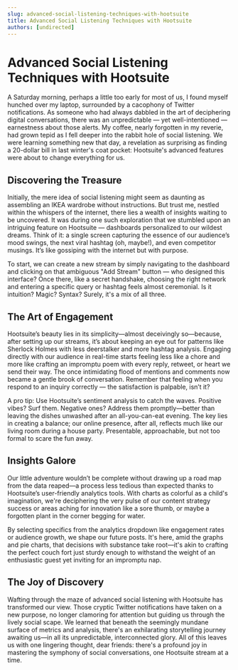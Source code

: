 ```yaml
---
slug: advanced-social-listening-techniques-with-hootsuite
title: Advanced Social Listening Techniques with Hootsuite
authors: [undirected]
---
```


# Advanced Social Listening Techniques with Hootsuite

A Saturday morning, perhaps a little too early for most of us, I found myself hunched over my laptop, surrounded by a cacophony of Twitter notifications. As someone who had always dabbled in the art of deciphering digital conversations, there was an unpredictable — yet well-intentioned — earnestness about those alerts. My coffee, nearly forgotten in my reverie, had grown tepid as I fell deeper into the rabbit hole of social listening. We were learning something new that day, a revelation as surprising as finding a 20-dollar bill in last winter's coat pocket: Hootsuite's advanced features were about to change everything for us.

## Discovering the Treasure

Initially, the mere idea of social listening might seem as daunting as assembling an IKEA wardrobe without instructions. But trust me, nestled within the whispers of the internet, there lies a wealth of insights waiting to be uncovered. It was during one such exploration that we stumbled upon an intriguing feature on Hootsuite — dashboards personalized to our wildest dreams. Think of it: a single screen capturing the essence of our audience’s mood swings, the next viral hashtag (oh, maybe!), and even competitor musings. It’s like gossiping with the internet but with purpose.

To start, we can create a new stream by simply navigating to the dashboard and clicking on that ambiguous "Add Stream" button — who designed this interface? Once there, like a secret handshake, choosing the right network and entering a specific query or hashtag feels almost ceremonial. Is it intuition? Magic? Syntax? Surely, it's a mix of all three.

## The Art of Engagement

Hootsuite’s beauty lies in its simplicity—almost deceivingly so—because, after setting up our streams, it’s about keeping an eye out for patterns like Sherlock Holmes with less deerstalker and more hashtag analysis. Engaging directly with our audience in real-time starts feeling less like a chore and more like crafting an impromptu poem with every reply, retweet, or heart we send their way. The once intimidating flood of mentions and comments now became a gentle brook of conversation. Remember that feeling when you respond to an inquiry correctly — the satisfaction is palpable, isn’t it?

A pro tip: Use Hootsuite’s sentiment analysis to catch the waves. Positive vibes? Surf them. Negative ones? Address them promptly—better than leaving the dishes unwashed after an all-you-can-eat evening. The key lies in creating a balance; our online presence, after all, reflects much like our living room during a house party. Presentable, approachable, but not too formal to scare the fun away.

## Insights Galore

Our little adventure wouldn’t be complete without drawing up a road map from the data reaped—a process less tedious than expected thanks to Hootsuite’s user-friendly analytics tools. With charts as colorful as a child's imagination, we're deciphering the very pulse of our content strategy success or areas aching for innovation like a sore thumb, or maybe a forgotten plant in the corner begging for water.

By selecting specifics from the analytics dropdown like engagement rates or audience growth, we shape our future posts. It's here, amid the graphs and pie charts, that decisions with substance take root—it's akin to crafting the perfect couch fort just sturdy enough to withstand the weight of an enthusiastic guest yet inviting for an impromptu nap.

## The Joy of Discovery

Wafting through the maze of advanced social listening with Hootsuite has transformed our view. Those cryptic Twitter notifications have taken on a new purpose, no longer clamoring for attention but guiding us through the lively social scape. We learned that beneath the seemingly mundane surface of metrics and analysis, there's an exhilarating storytelling journey awaiting us—in all its unpredictable, interconnected glory. All of this leaves us with one lingering thought, dear friends: there's a profound joy in mastering the symphony of social conversations, one Hootsuite stream at a time.